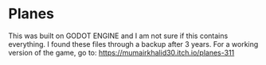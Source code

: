 # Planes

This was built on GODOT ENGINE and I am not sure if this contains everything. I found these files through a backup after 3 years.
For a working version of the game, go to: https://mumairkhalid30.itch.io/planes-311
